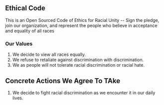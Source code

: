 ## Ethical Code  
This is an Open Sourced Code of Ethics for Racial Unity -- Sign the pledge, join our organization, and represent the people who believe in acceptance and equality of all races  
### Our Values  
1. We decide to view all races equally.  
2. We refuse to retaliate against discrimination with discrimination.  
3. We as people will not tolerate racial discrimination or racial hate. 

## Concrete Actions We Agree To TAke  
1. We decide to fight racial discrimination as we encounter it in our daily lives.

